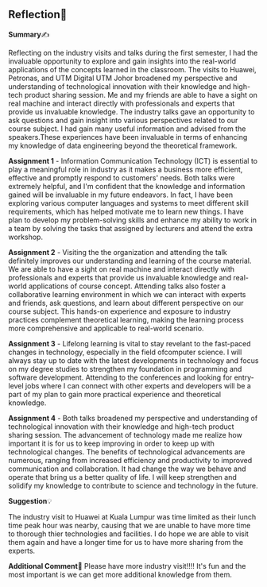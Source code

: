 <h2>Reflection💭</h2>

**Summary**✍️

Reflecting on the industry visits and talks during the first semester, I had the invaluable opportunity to explore and gain insights into the real-world applications of the concepts learned in the classroom. The visits to Huawei, Petronas, and UTM Digital UTM Johor broadened my perspective and understanding of technological innovation with their knowledge and high-tech product sharing session. Me and my friends are able to have a sight on real machine and interact directly with professionals and experts that provide us invaluable knowledge. The industry talks gave an opportunity to ask questions and gain insight into various perspectives related to our course subject. I had gain many useful information and advised from the speakers.These experiences have been invaluable in terms of enhancing my knowledge of data engineering beyond the theoretical framework.

**Assignment 1** - Information Communication Technology (ICT) is essential to play a meaningful role in industry as it makes a business more efficient, effective and promptly respond to customers' needs. Both talks were extremely helpful, and I'm confident that the knowledge and information gained will be invaluable in my future endeavors. In fact, I have been exploring various computer languages and systems to meet different skill requirements, which has helped motivate me to learn new things. I have plan to develop my problem-solving skills and enhance my ability to work in a team by solving the tasks that assigned by lecturers and attend the extra workshop.

**Assignment 2** - Visiting the the organization and attending the talk definitely improves our understanding and learning of the course material. We are able to have a sight on real machine and interact directly with professionals and experts that provide us invaluable knowledge and real-world applications of course concept. Attending talks also foster a collaborative learning environment in which we can interact with experts and friends, ask questions, and learn about different perspective on our course subject. This hands-on experience and exposure to industry practices complement theoretical learning, making the learning process more comprehensive and applicable to real-world scenario.

**Assignment 3** - Lifelong learning is vital to stay revelant to the fast-paced changes in technology, especially in the field ofcomputer science. I will always stay up to date with the latest developments in technology and focus on my degree studies to strengthen my foundation in programming and software development. Attending to the conferences and looking for entry-level jobs where I can connect with other experts and developers will be a part of my plan to gain more practical experience and theoretical knowledge.


**Assignment 4** - Both talks broadened my perspective and understanding of technological innovation with their knowledge and high-tech product sharing session. The advancement of technology made me realize how important it is for us to keep improving in order to keep up with technological changes. The benefits of technological advancements are numerous, ranging from increased efficiency and productivity to improved communication and collaboration. It had change the way we behave and operate that bring us a better quality of life. I will keep strengthen and solidify my knowledge to contribute to science and technology in the future.

**Suggestion**💡

The industry visit to Huawei at Kuala Lumpur was time limited as their lunch time peak hour was nearby, causing that we are unable to have more time to thorough thier technologies and facilities. I do hope we are able to visit them again and have a longer time for us to have more sharing from the experts.

**Additional Comment**📝
Please have more industry visit!!!! It's fun and the most important is we can get more additional knowledge from them.



